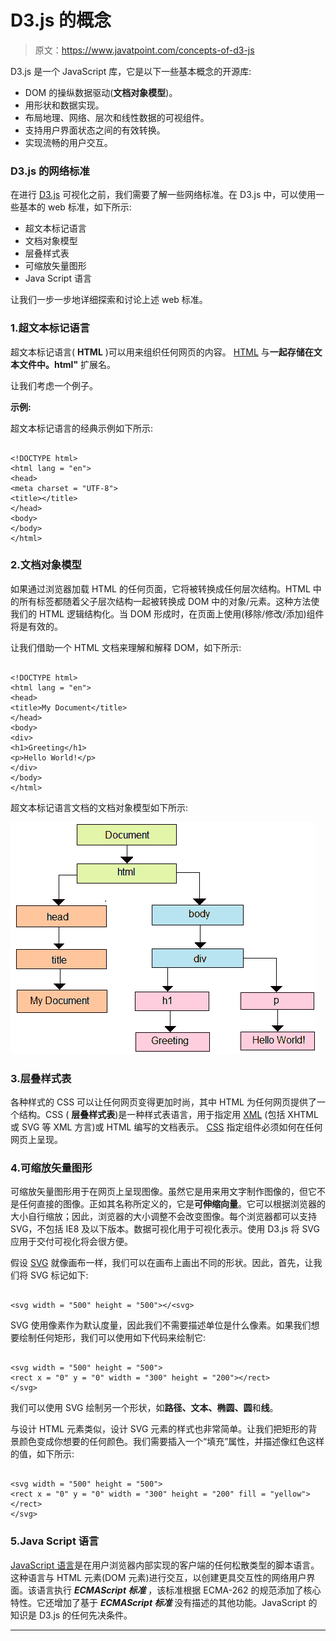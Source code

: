 # D3.js 的概念

> 原文：<https://www.javatpoint.com/concepts-of-d3-js>

D3.js 是一个 JavaScript 库，它是以下一些基本概念的开源库:

*   DOM 的操纵数据驱动(**文档对象模型**)。
*   用形状和数据实现。
*   布局地理、网络、层次和线性数据的可视组件。
*   支持用户界面状态之间的有效转换。
*   实现流畅的用户交互。

### D3.js 的网络标准

在进行 [D3.js](d3-js) 可视化之前，我们需要了解一些网络标准。在 D3.js 中，可以使用一些基本的 web 标准，如下所示:

*   超文本标记语言
*   文档对象模型
*   层叠样式表
*   可缩放矢量图形
*   Java Script 语言

让我们一步一步地详细探索和讨论上述 web 标准。

### 1.超文本标记语言

超文本标记语言( **HTML** )可以用来组织任何网页的内容。 [HTML](https://www.javatpoint.com/html-tutorial) 与**一起存储在文本文件中。html"** 扩展名。

让我们考虑一个例子。

**示例:**

超文本标记语言的经典示例如下所示:

```

<!DOCTYPE html>
<html lang = "en">
<head>
<meta charset = "UTF-8">
<title></title>
</head>
<body>
</body>
</html>

```

### 2.文档对象模型

如果通过浏览器加载 HTML 的任何页面，它将被转换成任何层次结构。HTML 中的所有标签都随着父子层次结构一起被转换成 DOM 中的对象/元素。这种方法使我们的 HTML 逻辑结构化。当 DOM 形成时，在页面上使用(移除/修改/添加)组件将是有效的。

让我们借助一个 HTML 文档来理解和解释 DOM，如下所示:

```

<!DOCTYPE html>
<html lang = "en">
<head>
<title>My Document</title>
</head>
<body>
<div>
<h1>Greeting</h1>
<p>Hello World!</p>
</div>
</body>
</html>

```

超文本标记语言文档的文档对象模型如下所示:

![Concepts of D3.js](img/5ca4003b35c350c9605adf8ff483ee5d.png)

### 3.层叠样式表

各种样式的 CSS 可以让任何网页变得更加时尚，其中 HTML 为任何网页提供了一个结构。CSS ( **层叠样式表**)是一种样式表语言，用于指定用 [XML](https://www.javatpoint.com/xml-tutorial) (包括 XHTML 或 SVG 等 XML 方言)或 HTML 编写的文档表示。 [CSS](https://www.javatpoint.com/css-tutorial) 指定组件必须如何在任何网页上呈现。

### 4.可缩放矢量图形

可缩放矢量图形用于在网页上呈现图像。虽然它是用来用文字制作图像的，但它不是任何直接的图像。正如其名称所定义的，它是**可伸缩向量**。它可以根据浏览器的大小自行缩放；因此，浏览器的大小调整不会改变图像。每个浏览器都可以支持 SVG，不包括 IE8 及以下版本。数据可视化用于可视化表示。使用 D3.js 将 SVG 应用于交付可视化将会很方便。

假设 [SVG](https://www.javatpoint.com/svg-tutorial) 就像画布一样，我们可以在画布上画出不同的形状。因此，首先，让我们将 SVG 标记如下:

```

<svg width = "500" height = "500"></<svg>

```

SVG 使用像素作为默认度量，因此我们不需要描述单位是什么像素。如果我们想要绘制任何矩形，我们可以使用如下代码来绘制它:

```

<svg width = "500" height = "500">
<rect x = "0" y = "0" width = "300" height = "200"></rect>
</svg>

```

我们可以使用 SVG 绘制另一个形状，如**路径、文本、椭圆、圆**和**线**。

与设计 HTML 元素类似，设计 SVG 元素的样式也非常简单。让我们把矩形的背景颜色变成你想要的任何颜色。我们需要插入一个“填充”属性，并描述像红色这样的值，如下所示:

```

<svg width = "500" height = "500">
<rect x = "0" y = "0" width = "300" height = "200" fill = "yellow"></rect>
</svg>

```

### 5.Java Script 语言

[JavaScript 语言](https://www.javatpoint.com/javascript-tutorial)是在用户浏览器内部实现的客户端的任何松散类型的脚本语言。这种语言与 HTML 元素(DOM 元素)进行交互，以创建更具交互性的网络用户界面。该语言执行 ***ECMAScript 标准*** ，该标准根据 ECMA-262 的规范添加了核心特性。它还增加了基于 ***ECMAScript 标准*** 没有描述的其他功能。JavaScript 的知识是 D3.js 的任何先决条件。

* * *